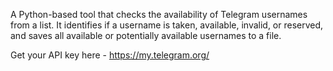 
A Python-based tool that checks the availability of Telegram usernames from a list. It identifies if a username is taken, available, invalid, or reserved, and saves all available or potentially available usernames to a file.




Get your API key here - https://my.telegram.org/
